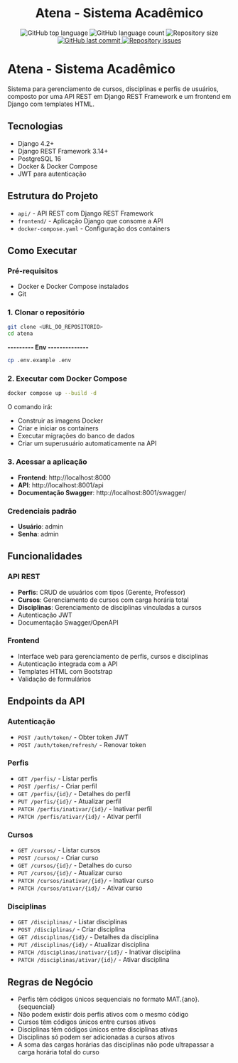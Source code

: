 <h1 align="center">
  Atena - Sistema Acadêmico
</h1>

<div align="center">
  <img alt="GitHub top language" src="https://img.shields.io/github/languages/top/saulojustiniano1/atena.svg" />
  
  <img alt="GitHub language count" src="https://img.shields.io/github/languages/count/saulojustiniano1/atena.svg" />
  
  <img alt="Repository size" src="https://img.shields.io/github/repo-size/saulojustiniano1/atena.svg" />

  <a href="https://github.com/saulojustiniano1/atena/commits/master">
    <img alt="GitHub last commit" src="https://img.shields.io/github/last-commit/saulojustiniano1/atena.svg" />
  </a>
  
  <a href="https://github.com/saulojustiniano1/atena/issues">
    <img alt="Repository issues" src="https://img.shields.io/github/issues/saulojustiniano1/atena.svg" />
  </a>
</div>

# Atena - Sistema Acadêmico

Sistema para gerenciamento de cursos, disciplinas e perfis de usuários, composto por uma API REST em Django REST Framework e um frontend em Django com templates HTML.

## Tecnologias

- Django 4.2+
- Django REST Framework 3.14+
- PostgreSQL 16
- Docker & Docker Compose
- JWT para autenticação

## Estrutura do Projeto

- `api/` - API REST com Django REST Framework
- `frontend/` - Aplicação Django que consome a API
- `docker-compose.yaml` - Configuração dos containers

## Como Executar

### Pré-requisitos

- Docker e Docker Compose instalados
- Git

### 1. Clonar o repositório

```bash
git clone <URL_DO_REPOSITORIO>
cd atena
```

**--------- Env --------------**

```bash
cp .env.example .env
```

### 2. Executar com Docker Compose

```bash
docker compose up --build -d
```

O comando irá:

- Construir as imagens Docker
- Criar e iniciar os containers
- Executar migrações do banco de dados
- Criar um superusuário automaticamente na API

### 3. Acessar a aplicação

- **Frontend**: http://localhost:8000
- **API**: http://localhost:8001/api
- **Documentação Swagger**: http://localhost:8001/swagger/

### Credenciais padrão

- **Usuário**: admin
- **Senha**: admin

## Funcionalidades

### API REST

- **Perfis**: CRUD de usuários com tipos (Gerente, Professor)
- **Cursos**: Gerenciamento de cursos com carga horária total
- **Disciplinas**: Gerenciamento de disciplinas vinculadas a cursos
- Autenticação JWT
- Documentação Swagger/OpenAPI

### Frontend

- Interface web para gerenciamento de perfis, cursos e disciplinas
- Autenticação integrada com a API
- Templates HTML com Bootstrap
- Validação de formulários

## Endpoints da API

### Autenticação

- `POST /auth/token/` - Obter token JWT
- `POST /auth/token/refresh/` - Renovar token

### Perfis

- `GET /perfis/` - Listar perfis
- `POST /perfis/` - Criar perfil
- `GET /perfis/{id}/` - Detalhes do perfil
- `PUT /perfis/{id}/` - Atualizar perfil
- `PATCH /perfis/inativar/{id}/` - Inativar perfil
- `PATCH /perfis/ativar/{id}/` - Ativar perfil

### Cursos

- `GET /cursos/` - Listar cursos
- `POST /cursos/` - Criar curso
- `GET /cursos/{id}/` - Detalhes do curso
- `PUT /cursos/{id}/` - Atualizar curso
- `PATCH /cursos/inativar/{id}/` - Inativar curso
- `PATCH /cursos/ativar/{id}/` - Ativar curso

### Disciplinas

- `GET /disciplinas/` - Listar disciplinas
- `POST /disciplinas/` - Criar disciplina
- `GET /disciplinas/{id}/` - Detalhes da disciplina
- `PUT /disciplinas/{id}/` - Atualizar disciplina
- `PATCH /disciplinas/inativar/{id}/` - Inativar disciplina
- `PATCH /disciplinas/ativar/{id}/` - Ativar disciplina

## Regras de Negócio

- Perfis têm códigos únicos sequenciais no formato MAT.{ano}.{sequencial}
- Não podem existir dois perfis ativos com o mesmo código
- Cursos têm códigos únicos entre cursos ativos
- Disciplinas têm códigos únicos entre disciplinas ativas
- Disciplinas só podem ser adicionadas a cursos ativos
- A soma das cargas horárias das disciplinas não pode ultrapassar a carga horária total do curso
